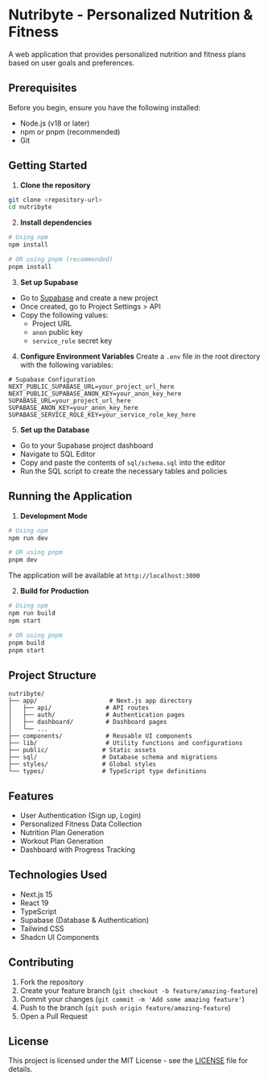 # Nutribyte - Personalized Nutrition & Fitness

A web application that provides personalized nutrition and fitness plans based on user goals and preferences.

## Prerequisites

Before you begin, ensure you have the following installed:

- Node.js (v18 or later)
- npm or pnpm (recommended)
- Git

## Getting Started

1. **Clone the repository**

```bash
git clone <repository-url>
cd nutribyte
```

2. **Install dependencies**

```bash
# Using npm
npm install

# OR using pnpm (recommended)
pnpm install
```

3. **Set up Supabase**

- Go to [Supabase](https://supabase.com) and create a new project
- Once created, go to Project Settings > API
- Copy the following values:
  - Project URL
  - `anon` public key
  - `service_role` secret key

4. **Configure Environment Variables**
   Create a `.env` file in the root directory with the following variables:

```env
# Supabase Configuration
NEXT_PUBLIC_SUPABASE_URL=your_project_url_here
NEXT_PUBLIC_SUPABASE_ANON_KEY=your_anon_key_here
SUPABASE_URL=your_project_url_here
SUPABASE_ANON_KEY=your_anon_key_here
SUPABASE_SERVICE_ROLE_KEY=your_service_role_key_here
```

5. **Set up the Database**

- Go to your Supabase project dashboard
- Navigate to SQL Editor
- Copy and paste the contents of `sql/schema.sql` into the editor
- Run the SQL script to create the necessary tables and policies

## Running the Application

1. **Development Mode**

```bash
# Using npm
npm run dev

# OR using pnpm
pnpm dev
```

The application will be available at `http://localhost:3000`

2. **Build for Production**

```bash
# Using npm
npm run build
npm start

# OR using pnpm
pnpm build
pnpm start
```

## Project Structure

```
nutribyte/
├── app/                    # Next.js app directory
│   ├── api/               # API routes
│   ├── auth/              # Authentication pages
│   ├── dashboard/         # Dashboard pages
│   └── ...
├── components/            # Reusable UI components
├── lib/                   # Utility functions and configurations
├── public/               # Static assets
├── sql/                  # Database schema and migrations
├── styles/               # Global styles
└── types/                # TypeScript type definitions
```

## Features

- User Authentication (Sign up, Login)
- Personalized Fitness Data Collection
- Nutrition Plan Generation
- Workout Plan Generation
- Dashboard with Progress Tracking

## Technologies Used

- Next.js 15
- React 19
- TypeScript
- Supabase (Database & Authentication)
- Tailwind CSS
- Shadcn UI Components

## Contributing

1. Fork the repository
2. Create your feature branch (`git checkout -b feature/amazing-feature`)
3. Commit your changes (`git commit -m 'Add some amazing feature'`)
4. Push to the branch (`git push origin feature/amazing-feature`)
5. Open a Pull Request

## License

This project is licensed under the MIT License - see the [LICENSE](LICENSE) file for details.
